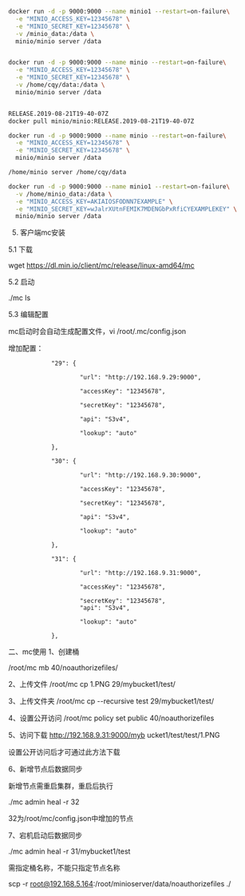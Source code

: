
```bash
docker run -d -p 9000:9000 --name minio1 --restart=on-failure\
  -e "MINIO_ACCESS_KEY=12345678" \
  -e "MINIO_SECRET_KEY=12345678" \
  -v /minio_data:/data \
  minio/minio server /data


docker run -d -p 9000:9000 --name minio --restart=on-failure\
  -e "MINIO_ACCESS_KEY=12345678" \
  -e "MINIO_SECRET_KEY=12345678" \
  -v /home/cqy/data:/data \
  minio/minio server /data


RELEASE.2019-08-21T19-40-07Z
docker pull minio/minio:RELEASE.2019-08-21T19-40-07Z

docker run -d -p 9000:9000 --name minio --restart=on-failure\
  -e "MINIO_ACCESS_KEY=12345678" \
  -e "MINIO_SECRET_KEY=12345678" \
  minio/minio server /data

/home/minio server /home/cqy/data

docker run -d -p 9000:9000 --name minio1 --restart=on-failure\
  -v /home/minio_data:/data \
  -e "MINIO_ACCESS_KEY=AKIAIOSFODNN7EXAMPLE" \
  -e "MINIO_SECRET_KEY=wJalrXUtnFEMIK7MDENGbPxRfiCYEXAMPLEKEY" \
  minio/minio server /data
```

5. 客户端mc安装

5.1 下载

wget https://dl.min.io/client/mc/release/linux-amd64/mc

5.2 启动

./mc ls

5.3 编辑配置

mc启动时会自动生成配置文件，vi /root/.mc/config.json

增加配置：

                "29": {

                        "url": "http://192.168.9.29:9000",

                        "accessKey": "12345678",

                        "secretKey": "12345678",

                        "api": "S3v4",

                        "lookup": "auto"

                },

                "30": {

                        "url": "http://192.168.9.30:9000",

                        "accessKey": "12345678",

                        "secretKey": "12345678",

                        "api": "S3v4",

                        "lookup": "auto"

                },

                "31": {

                        "url": "http://192.168.9.31:9000",

                        "accessKey": "12345678",

                        "secretKey": "12345678",
                        "api": "S3v4",

                        "lookup": "auto"

                },

二、mc使用
1、创建桶

/root/mc mb 40/noauthorizefiles/

2、上传文件
/root/mc cp 1.PNG 29/mybucket1/test/

3、上传文件夹
/root/mc cp --recursive test 29/mybucket1/test/

4、设置公开访问
/root/mc policy set public 40/noauthorizefiles

5、访问下载
http://192.168.9.31:9000/myb                                                                                                                                                                                                                                                                               ucket1/test/test/1.PNG

设置公开访问后才可通过此方法下载

6、新增节点后数据同步

新增节点需重启集群，重启后执行

./mc admin heal -r 32

32为/root/mc/config.json中增加的节点

7、宕机启动后数据同步

./mc admin heal -r 31/mybucket1/test

需指定桶名称，不能只指定节点名称


scp -r root@192.168.5.164:/root/minioserver/data/noauthorizefiles ./




